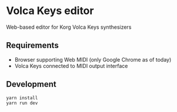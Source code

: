 # Volca Keys editor

Web-based editor for Korg Volca Keys synthesizers

## Requirements

* Browser supporting Web MIDI (only Google Chrome as of today)
* Volca Keys connected to MIDI output interface

## Development

```sh
yarn install
yarn run dev
```